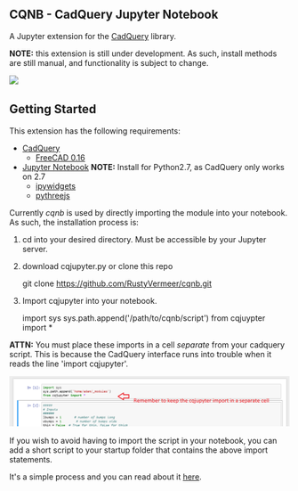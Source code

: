## CQNB - CadQuery Jupyter Notebook

A Jupyter extension for the [CadQuery](https://github.com/dcowden/cadquery) library.

**NOTE:** this extension is still under development. As such, install methods are still manual, and functionality is subject to change.

![](showcase.gif)

## Getting Started

This extension has the following requirements:

* [CadQuery](https://github.com/dcowden/cadquery)
	* [FreeCAD 0.16](https://www.freecadweb.org/wiki/Download)
* [Jupyter Notebook](http://jupyter.org/install.html) **NOTE:** Install for Python2.7, as CadQuery only works on 2.7
	* [ipywidgets](https://github.com/jupyter-widgets/ipywidgets)
	* [pythreejs](https://github.com/jovyan/pythreejs)

Currently *cqnb* is used by directly importing the module into your notebook. As such, the installation process is:

1. cd into your desired directory. Must be accessible by your Jupyter server.
2. download cqjupyter.py or clone this repo
	
	git clone https://github.com/RustyVermeer/cqnb.git

3. Import cqjupyter into your notebook.

	import sys
	sys.path.append('/path/to/cqnb/script')
	from cqjuypter import *

**ATTN:** You must place these imports in a cell *separate* from your cadquery script. This is because the CadQuery interface runs into trouble when it reads the line 'import cqjupyter'. 

![](import_warning.png)

If you wish to avoid having to import the script in your notebook, you can add a short script to your startup folder that contains the above import statements.

It's a simple process and you can read about it [here](https://stackoverflow.com/questions/32211109/automate-standard-jupyter-ipython-notebook-imports).